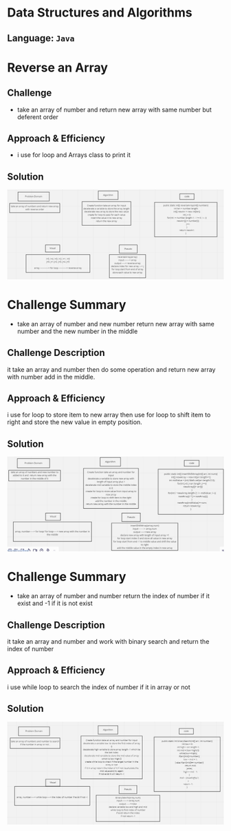 # Data Structures and Algorithms

## Language: `Java`

# Reverse an Array
<!-- Short summary or background information -->

## Challenge
<!-- Description of the challenge -->
- take an array of number and return new array with same number but deferent order 

## Approach & Efficiency
<!-- What approach did you take? Why? What is the Big O space/time for this approach? -->
- i use for loop and Arrays class to print it 

## Solution
<!-- Embedded whiteboard image -->

 ![images](./assets/reverse-array.png)




 # Challenge Summary
<!-- Short summary or background information -->
- take an array of number and new number return new array with same number and the new number in the middle

## Challenge Description
<!-- Description of the challenge -->
it take an array and number then do some operation and return new array with number add in the middle.

## Approach & Efficiency
<!-- What approach did you take? Why? What is the Big O space/time for this approach? -->
i use for loop to store item to new array then use for loop to shift item to right and store the new value in empty position.

## Solution
<!-- Embedded whiteboard image -->
 ![images](./assets/insert-shift-array.png)


 # Challenge Summary
<!-- Short summary or background information -->
- take an array of number and  number return the index of number if it exist and -1 if it is not exist
## Challenge Description
<!-- Description of the challenge -->
it take an array and number and work with binary search and return the index of number 

## Approach & Efficiency
<!-- What approach did you take? Why? What is the Big O space/time for this approach? -->
i use while loop to search the index of number if it in array or not

## Solution
<!-- Embedded whiteboard image -->
 ![images](./assets/binary-search.png)


